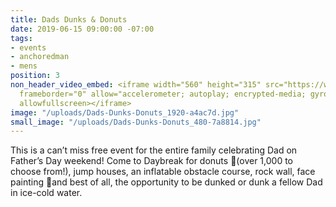 ```yaml
---
title: Dads Dunks & Donuts
date: 2019-06-15 09:00:00 -07:00
tags:
- events
- anchoredman
- mens
position: 3
non_header_video_embed: <iframe width="560" height="315" src="https://www.youtube.com/embed/dMPVde3DKN0"
  frameborder="0" allow="accelerometer; autoplay; encrypted-media; gyroscope; picture-in-picture"
  allowfullscreen></iframe>
image: "/uploads/Dads-Dunks-Donuts_1920-a4ac7d.jpg"
small_image: "/uploads/Dads-Dunks-Donuts_480-7a8814.jpg"
---
```


This is a can’t miss free event for the entire family celebrating Dad on Father’s Day weekend! Come to Daybreak for donuts (over 1,000 to choose from!), jump houses, an inflatable obstacle course, rock wall, face painting and best of all, the opportunity to be dunked or dunk a fellow Dad in ice-cold water. 
